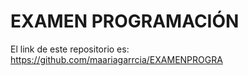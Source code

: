 # EXAMEN PROGRAMACIÓN

El link de este repositorio es: https://github.com/maariagarrcia/EXAMENPROGRA